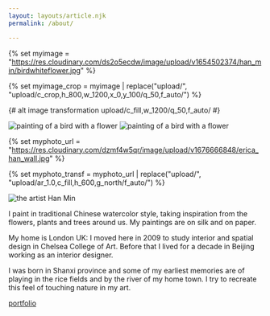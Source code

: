 ```yaml
---
layout: layouts/article.njk
permalink: /about/

---
```


{% set myimage = "https://res.cloudinary.com/ds2o5ecdw/image/upload/v1654502374/han_min/birdwhiteflower.jpg" %}

{% set myimage_crop = myimage | replace("upload/", "upload/c_crop,h_800,w_1200,x_0,y_100/q_50,f_auto/") %}

{# alt image transformation upload/c_fill,w_1200/q_50,f_auto/ #}

<div class="image-position">

<img class="image-fullwidth-right" src="{{ myimage_crop }}" alt="painting of a bird with a flower">

<img class="image-fullwidth-left" src="{{ myimage_crop }}" alt="painting of a bird with a flower">

{% set myphoto_url = "https://res.cloudinary.com/dzmf4w5qr/image/upload/v1676666848/erica_han_wall.jpg" %}

{% set myphoto_transf = myphoto_url | replace("upload/", "upload/ar_1.0,c_fill,h_600,g_north/f_auto/") %}

<img class="image-portrait" src="{{ myphoto_transf }}" alt="the artist Han Min">

</div>
  
I paint in traditional Chinese watercolor style, taking inspiration from the flowers, plants and trees around us. My paintings are on silk and on paper.

My home is London UK: I moved here in 2009 to study interior and spatial design in Chelsea College of Art. Before that I lived for a decade in Beijing working as an interior designer.

I was born in Shanxi province and some of my earliest memories are of playing in the rice fields and by the river of my home town. I try to recreate this feel of touching nature in my art.

<a class="btn btn-dark" href="/portfolio/">portfolio</a>
